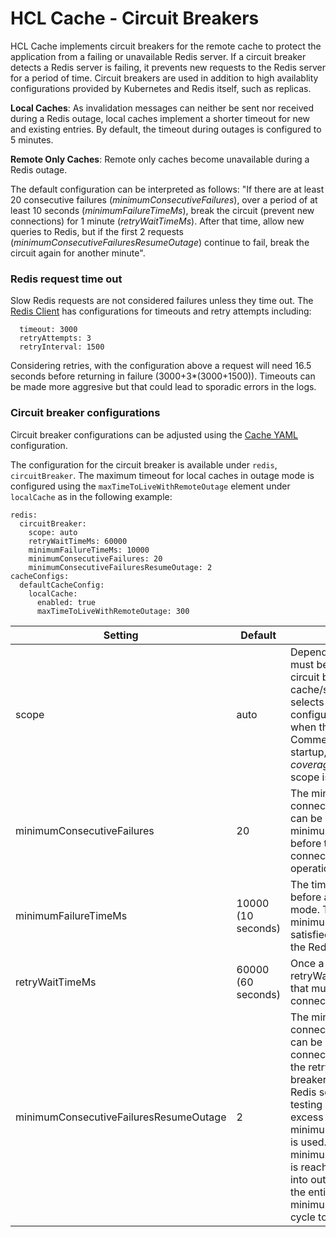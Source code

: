 # HCL Cache - Circuit Breakers

HCL Cache implements circuit breakers for the remote cache to protect the application from a failing or unavailable Redis server. 
If a circuit breaker detects a Redis server is failing, it prevents new requests to the Redis server for a period of time. 
Circuit breakers are used in addition to high availablity configurations provided by Kubernetes and Redis itself, such as replicas.

**Local Caches**: As invalidation messages can neither be sent nor received during a Redis outage, local caches implement a shorter timeout for new and existing entries. By default, the timeout during outages is configured to 5 minutes.

**Remote Only Caches**: Remote only caches become unavailable during a Redis outage.

The default configuration can be interpreted as follows: "If there are at least 20 consecutive failures (*minimumConsecutiveFailures*), over a period of at least 10 seconds (*minimumFailureTimeMs*), break the circuit (prevent new connections) for 1 minute (*retryWaitTimeMs*). After that time, allow new queries to Redis, but if the first 2 requests (*minimumConsecutiveFailuresResumeOutage*) continue to fail, break the circuit again for another minute".

### Redis request time out

Slow Redis requests are not considered failures unless they time out. The [Redis Client](RedisClientConfig.md) has configurations for timeouts and retry attempts including:

```
  timeout: 3000
  retryAttempts: 3
  retryInterval: 1500
``` 

Considering retries, with the configuration above a request will need 16.5 seconds before returning in failure (3000+3*(3000+1500)). Timeouts can be made more aggresive but that could lead to sporadic errors in the logs. 

### Circuit breaker configurations

Circuit breaker configurations can be adjusted using the [Cache YAML](CacheConfiguration.md) configuration. 

The configuration for the circuit breaker is available under `redis`, `circuitBreaker`. The maximum timeout for local caches in outage mode is configured using the
`maxTimeToLiveWithRemoteOutage` element under `localCache` as in the following example: 

```
redis:
  circuitBreaker:
    scope: auto
    retryWaitTimeMs: 60000
    minimumFailureTimeMs: 10000
    minimumConsecutiveFailures: 20
    minimumConsecutiveFailuresResumeOutage: 2
cacheConfigs:
  defaultCacheConfig:
    localCache:
      enabled: true
      maxTimeToLiveWithRemoteOutage: 300   
```

Setting | Default | Use
--- | --- | ---
scope | auto | Depending on the topology, circuit breakers must be configured at the client (single circuit breaker configuration for all), or cache/shard level. HCL Cache automatically selects the scope depending on the configuration used: *cache* level is used when the topology is cluster, and either Commerce fails to connect to Redis during startup, or the setting *cluster-require-full-coverage* is set to false. Otherwise the scope is set to *client*.
minimumConsecutiveFailures | 20 | The minimum number of consecutive connection attempt failures before a cache can be set in outage mode. This value, and minimumFailureTimeMs must be satisfied before the circuit breaker breaks the Redis connection. Notice that any successful operation resets this counter.
minimumFailureTimeMs	|  10000 (10 seconds) | The time, in milliseconds, that must elapse before a cache can be put into outage mode. This amount of time, and minimumConsecutiveFailures must be satisfied before the circuit breaker breaks the Redis connection.
retryWaitTimeMs |	60000 (60 seconds)| Once a cache is set in outage mode, retryWaitTimeMs is the time, in milliseconds, that must elapse before the Redis connection is retried.
minimumConsecutiveFailuresResumeOutage	| 2 |  The minimum number of consecutive connection attempt failures before a cache can be set back into outage mode. When a connection is in outage mode and reaches the retryWaitTimeMs value, the circuit breaker will allow connection attempts to the Redis server. In order to allow for quick testing of the connection without an undue excess of connection attempts, the minimumConsecutiveFailuresResumeOutage is used. If minimumConsecutiveFailuresResumeOutage is reached, the connection is placed back into outage mode, without having to wait for the entire minimumFailureTimeMs and minimumConsecutiveFailures condition cycle to be satisfied once again. 



